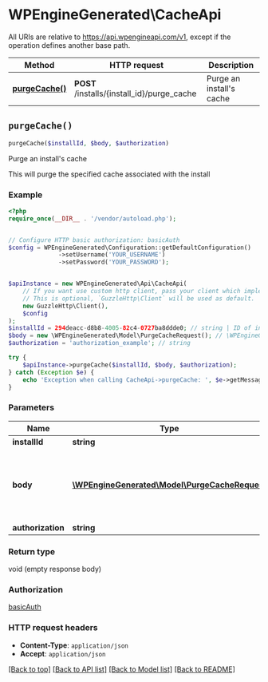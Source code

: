 # WPEngineGenerated\CacheApi

All URIs are relative to https://api.wpengineapi.com/v1, except if the operation defines another base path.

| Method | HTTP request | Description |
| ------------- | ------------- | ------------- |
| [**purgeCache()**](CacheApi.md#purgeCache) | **POST** /installs/{install_id}/purge_cache | Purge an install&#39;s cache |


## `purgeCache()`

```php
purgeCache($installId, $body, $authorization)
```

Purge an install's cache

This will purge the specified cache associated with the install

### Example

```php
<?php
require_once(__DIR__ . '/vendor/autoload.php');


// Configure HTTP basic authorization: basicAuth
$config = WPEngineGenerated\Configuration::getDefaultConfiguration()
              ->setUsername('YOUR_USERNAME')
              ->setPassword('YOUR_PASSWORD');


$apiInstance = new WPEngineGenerated\Api\CacheApi(
    // If you want use custom http client, pass your client which implements `GuzzleHttp\ClientInterface`.
    // This is optional, `GuzzleHttp\Client` will be used as default.
    new GuzzleHttp\Client(),
    $config
);
$installId = 294deacc-d8b8-4005-82c4-0727ba8ddde0; // string | ID of install
$body = new \WPEngineGenerated\Model\PurgeCacheRequest(); // \WPEngineGenerated\Model\PurgeCacheRequest | ##### Properties * type - **required**  - The type of cache to be purged
$authorization = 'authorization_example'; // string

try {
    $apiInstance->purgeCache($installId, $body, $authorization);
} catch (Exception $e) {
    echo 'Exception when calling CacheApi->purgeCache: ', $e->getMessage(), PHP_EOL;
}
```

### Parameters

| Name | Type | Description  | Notes |
| ------------- | ------------- | ------------- | ------------- |
| **installId** | **string**| ID of install | |
| **body** | [**\WPEngineGenerated\Model\PurgeCacheRequest**](../Model/PurgeCacheRequest.md)| ##### Properties * type - **required**  - The type of cache to be purged | |
| **authorization** | **string**|  | [optional] |

### Return type

void (empty response body)

### Authorization

[basicAuth](../../README.md#basicAuth)

### HTTP request headers

- **Content-Type**: `application/json`
- **Accept**: `application/json`

[[Back to top]](#) [[Back to API list]](../../README.md#endpoints)
[[Back to Model list]](../../README.md#models)
[[Back to README]](../../README.md)
